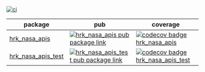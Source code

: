 [![ci][ci-badge]][ci-link]

| package | pub | coverage |
| --- | --- | --- |
| [hrk_nasa_apis] | [![hrk_nasa_apis pub package link][pub-badge-hrk_nasa_apis]][pub-link-hrk_nasa_apis] | [![codecov badge hrk_nasa_apis][codecov-badge-hrk_nasa_apis]][codecov-link-hrk_nasa_apis] |
| [hrk_nasa_apis_test] | [![hrk_nasa_apis_test pub package link][pub-badge-hrk_nasa_apis_test]][pub-link-hrk_nasa_apis_test] | [![codecov badge hrk_nasa_apis_test][codecov-badge-hrk_nasa_apis_test]][codecov-link-hrk_nasa_apis] |

[ci-badge]: https://github.com/hrishikesh-kadam/hrk_nasa_apis.dart/actions/workflows/ci.yaml/badge.svg
[ci-link]: https://github.com/hrishikesh-kadam/hrk_nasa_apis.dart/actions/workflows/ci.yaml
[hrk_nasa_apis]: ./hrk_nasa_apis
[pub-badge-hrk_nasa_apis]: https://img.shields.io/pub/v/hrk_nasa_apis.svg
[pub-link-hrk_nasa_apis]: https://pub.dev/packages/hrk_nasa_apis
[codecov-badge-hrk_nasa_apis]: https://codecov.io/gh/hrishikesh-kadam/hrk_nasa_apis.dart/branch/main/graph/badge.svg?flag=hrk_nasa_apis
[codecov-link-hrk_nasa_apis]: https://codecov.io/gh/hrishikesh-kadam/hrk_nasa_apis.dart
[hrk_nasa_apis_test]: ./hrk_nasa_apis_test
[pub-badge-hrk_nasa_apis_test]: https://img.shields.io/pub/v/hrk_nasa_apis_test.svg
[pub-link-hrk_nasa_apis_test]: https://pub.dev/packages/hrk_nasa_apis_test
[codecov-badge-hrk_nasa_apis_test]: https://codecov.io/gh/hrishikesh-kadam/hrk_nasa_apis.dart/branch/main/graph/badge.svg?flag=hrk_nasa_apis_test
